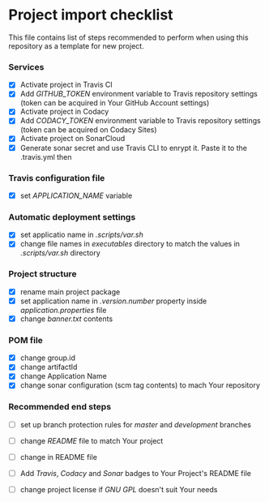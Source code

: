 # Project import checklist

This file contains list of steps recommended to perform when using this repository as a template for new project.

### Services
- [x] Activate project in Travis CI
- [x] Add *GITHUB_TOKEN* environment variable to Travis repository settings (token can be acquired in Your GitHub Account settings)
- [x] Activate project in Codacy
- [x] Add *CODACY_TOKEN* environment variable to Travis repository settings (token can be acquired on Codacy Sites)
- [x] Activate project on SonarCloud
- [x] Generate sonar secret and use Travis CLI to enrypt it. Paste it to the .travis.yml then

### Travis configuration file
- [x] set *APPLICATION_NAME* variable

### Automatic deployment settings
- [x] set applicatio name in *.scripts/var.sh*
- [x] change file names in *executables* directory to match the values in *.scripts/var.sh* directory

### Project structure
- [x] rename main project package
- [x] set application name in *<appname>.version.number* property inside *application.properties* file
- [x] change *banner.txt* contents

### POM file
- [x] change group.id
- [x] change artifactId
- [x] change Application Name
- [x] change sonar configuration (scm tag contents) to mach Your repository

### Recommended end steps
- [ ] set up branch protection rules for *master* and *development* branches
- [ ] change *README* file to match Your project
- [ ] change <placeholders> in README file
- [ ] Add *Travis*, *Codacy* and *Sonar* badges to Your Project's README file
- [ ] change project license if *GNU GPL* doesn't suit Your needs

